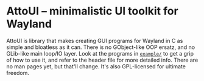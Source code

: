 # AttoUI – minimalistic UI toolkit for Wayland
AttoUI is library that makes creating GUI programs for Wayland in C as simple and bloatless as
it can. There is no GObject-like OOP ersatz, and no GLib-like main loop/IO layer. Look at the
programs in [`example/`](./example) to get a grip of how to use it, and refer to the header file
for more detailed info. There are no man pages yet, but that'll change. It's also GPL-licensed
for ultimate freedom.
